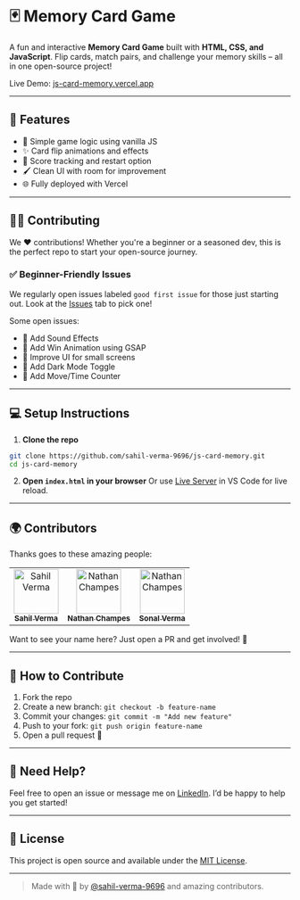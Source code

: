 # 🃏 Memory Card Game

A fun and interactive **Memory Card Game** built with **HTML, CSS, and JavaScript**. Flip cards, match pairs, and challenge your memory skills – all in one open-source project!

Live Demo: [js-card-memory.vercel.app](https://js-card-memory.vercel.app)

---

## 🚀 Features

* 🧠 Simple game logic using vanilla JS
* ✨ Card flip animations and effects
* 🔹 Score tracking and restart option
* 🖌️ Clean UI with room for improvement
* 🌐 Fully deployed with Vercel

---

## 👨‍💻 Contributing

We ❤️ contributions! Whether you're a beginner or a seasoned dev, this is the perfect repo to start your open-source journey.

### ✅ Beginner-Friendly Issues

We regularly open issues labeled `good first issue` for those just starting out. Look at the [Issues](https://github.com/sahil-verma-9696/js-card-memory/issues) tab to pick one!

Some open issues:

* 🎵 Add Sound Effects
* 🌟 Add Win Animation using GSAP
* 📱 Improve UI for small screens
* 🌙 Add Dark Mode Toggle
* 🧠 Add Move/Time Counter

---

## 💻 Setup Instructions

1. **Clone the repo**

```bash
git clone https://github.com/sahil-verma-9696/js-card-memory.git
cd js-card-memory
```

2. **Open `index.html` in your browser**
   Or use [Live Server](https://marketplace.visualstudio.com/items?itemName=ritwickdey.LiveServer) in VS Code for live reload.

---

## 🌍 Contributors

Thanks goes to these amazing people:

<table>
  <tr>
    <td align="center">
      <a href="https://github.com/sahil-verma-9696">
        <img src="https://avatars.githubusercontent.com/u/104737084?v=4" width="80px;" alt="Sahil Verma"/><br />
        <sub><b>Sahil Verma</b></sub>
      </a>
    </td>
    <td align="center">
      <a href="https://github.com/NathanChampes">
        <img src="https://avatars.githubusercontent.com/u/18420645?v=4" width="80px;" alt="Nathan Champes"/><br />
        <sub><b>Nathan Champes</b></sub>
      </a>
    </td>
   <td align="center">
      <a href="https://github.com/sonal-verma-4397">
        <img src="https://avatars.githubusercontent.com/u/18420645?v=4" width="80px;" alt="Nathan Champes"/><br />
        <sub><b>Sonal Verma</b></sub>
      </a>
    </td>
  </tr>
</table>

Want to see your name here? Just open a PR and get involved! 🎉

---

## 🤝 How to Contribute

1. Fork the repo
2. Create a new branch: `git checkout -b feature-name`
3. Commit your changes: `git commit -m "Add new feature"`
4. Push to your fork: `git push origin feature-name`
5. Open a pull request 🚀

---

## 📣 Need Help?

Feel free to open an issue or message me on [LinkedIn](https://www.linkedin.com/in/sahil-verma-9696). I’d be happy to help you get started!

---

## 📌 License

This project is open source and available under the [MIT License](LICENSE).

---

> Made with 💙 by [@sahil-verma-9696](https://github.com/sahil-verma-9696) and amazing contributors.
